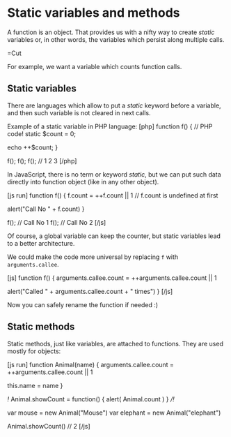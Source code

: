 
# Static variables and methods 

A function is an object. That provides us with a nifty way to create <i>static</i> variables or, in other words, the variables which persist along multiple calls.

=Cut

For example, we want a variable which counts function calls. 


## Static variables   

There are languages which allow to put a <i>static</i> keyword before a variable, and then such variable is not cleared in next calls. 

Example of a static variable in PHP language:
[php]
function f() { // PHP code!
  static $count = 0;

  echo ++$count;
}

f(); f(); f(); // 1 2 3
[/php]

In JavaScript, there is no term or keyword <i>static</i>, but we can put such data directly into function object (like in any other object).

[js run]
function f() {
  f.count = ++f.count || 1 // f.count is undefined at first 

  alert("Call No " + f.count)
}

f(); // Call No 1 
f(); // Call No 2
[/js]

Of course, a global variable can keep the counter, but static variables lead to a better architecture. 

We could make the code more universal by replacing `f` with `arguments.callee`.

[js]
function f() {
  arguments.callee.count = ++arguments.callee.count || 1 

  alert("Called " + arguments.callee.count + " times")
}
[/js]

Now you can safely rename the function if needed :)


## Static methods   

Static methods, just like variables, are attached to functions. They are used mostly for objects:

[js run]
function Animal(name) {
  arguments.callee.count = ++arguments.callee.count || 1 

  this.name = name
}

*!*
Animal.showCount = function() {
  alert( Animal.count )
}
*/!*

var mouse = new Animal("Mouse")
var elephant = new Animal("elephant")

Animal.showCount()  // 2
[/js]

